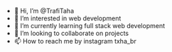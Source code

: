 - 👋 Hi, I’m @TrafiTaha
- 👀 I’m interested in web development
- 🌱 I’m currently learning full stack web development
- 💞️ I’m looking to collaborate on projects
- 📫 How to reach me by instagram txha_br

<!---
TrafiTaha/TrafiTaha is a ✨ special ✨ repository because its `README.md` (this file) appears on your GitHub profile.
You can click the Preview link to take a look at your changes.
--->

